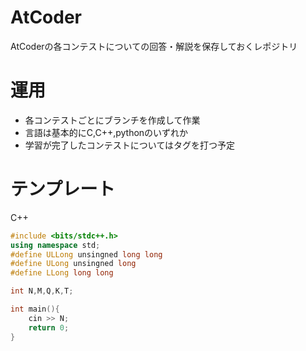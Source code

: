 # AtCoder
AtCoderの各コンテストについての回答・解説を保存しておくレポジトリ

# 運用
- 各コンテストごとにブランチを作成して作業
- 言語は基本的にC,C++,pythonのいずれか
- 学習が完了したコンテストについてはタグを打つ予定 
  
# テンプレート

C++
```C++
#include <bits/stdc++.h>
using namespace std;
#define ULLong unsingned long long
#define ULong unsingned long
#define LLong long long

int N,M,Q,K,T;

int main(){
    cin >> N;
    return 0;
}
```
